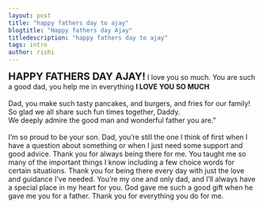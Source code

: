 ```yaml
---
layout: post
title: "happy fathers day to ajay"
blogtitle: "Happy fathers day Ajay"
titledescription: "happy fathers day to ajay"
tags: intro
author: rishi
---
```

<span style="font-size:20px;"><strong>HAPPY FATHERS DAY AJAY!</strong></span> I love you so much. You are such a
good dad, you help me in everything <strong>I LOVE YOU SO MUCH</strong><br><br>
Dad, you make such tasty pancakes, and burgers, and fries for our family!<br>
So glad we all share such fun times together, Daddy.<br>
We deeply admire the good man and wonderful father you are."<br><br>
I’m so proud to be your son.
Dad, you’re still the one I think of first when I have a question about something or when I just need some support and good advice. Thank you for always being there for me.
You taught me so many of the important things I know including a few choice words for certain situations.
Thank you for being there every day with just the love and guidance I’ve needed.
You’re my one and only dad, and I’ll always have a special place in my heart for you.
God gave me such a good gift when he gave me you for a father.
Thank you for everything you do for me.
